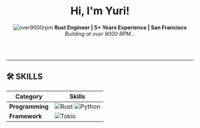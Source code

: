 <div style="text-align: center;">

# Hi, I'm Yuri!

![over9000rpm](https://img.shields.io/badge/over9000rpm-000000?style=flat&logo=github&logoColor=white)
**Rust Engineer | 5+ Years Experience | San Francisco**
*Building at over 9000 RPM...*

</div>

<br><br>

---

## 🛠 **SKILLS**

| Category     | Skills |
|--------------|--------|
| **Programming** | ![Rust](https://img.shields.io/badge/Rust-000000?style=flat-square&logo=rust&logoColor=DEA584) ![Python](https://img.shields.io/badge/Python-3776AB?style=flat-square&logo=python&logoColor=white) |
| **Framework** | ![Tokio](https://img.shields.io/badge/Tokio-66B3FF?style=flat-square&logo=rust&logoColor=white) |
